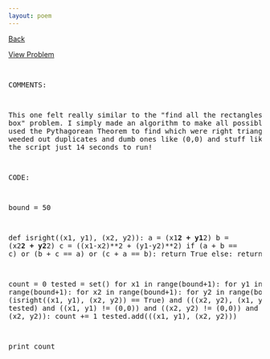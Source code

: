 ```yaml
---
layout: poem
---
```



<html><head><title>Euler - Problem 91</title>
<script type="text/javascript">

  var _gaq = _gaq || [];
  _gaq.push(['_setAccount', 'UA-16960753-5']);
  _gaq.push(['_trackPageview']);

  (function() {
    var ga = document.createElement('script'); ga.type = 'text/javascript'; ga.async = true;
    ga.src = ('https:' == document.location.protocol ? 'https://ssl' : 'http://www') + '.google-analytics.com/ga.js';
    var s = document.getElementsByTagName('script')[0]; s.parentNode.insertBefore(ga, s);
  })();

</script></head><body><p><a href="../index.html">Back</a></p>
<p><a href="http://projecteuler.net/problem=91" target="_blank">View Problem</a></p>
<pre>

COMMENTS:

This one felt really similar to the "find all the rectangles in this box" problem. 
I simply made an algorithm to make all possible triangles, used the Pythagorean 
Theorem to find which were right triangles, and weeded out duplicates and dumb ones 
like (0,0) and stuff like that. Took the script just 14 seconds to run!


CODE:

bound = 50

def isright((x1, y1), (x2, y2)):
	a = (x1**2 + y1**2)
	b = (x2**2 + y2**2)
	c = ((x1-x2)**2 + (y1-y2)**2)
	if (a + b == c) or (b + c == a) or (c + a == b):
		return True
	else:
		return False


count = 0
tested = set()
for x1 in range(bound+1):
	for y1 in range(bound+1):
		for x2 in range(bound+1):
			for y2 in range(bound+1):
				if (isright((x1, y1), (x2, y2)) == True) and (((x2, y2), (x1, y1)) not in tested) and ((x1, y1) != (0,0)) and ((x2, y2) != (0,0)) and ((x1, y1) != (x2, y2)):
					count += 1
					tested.add(((x1, y1), (x2, y2)))

print count


</pre></body></html>
